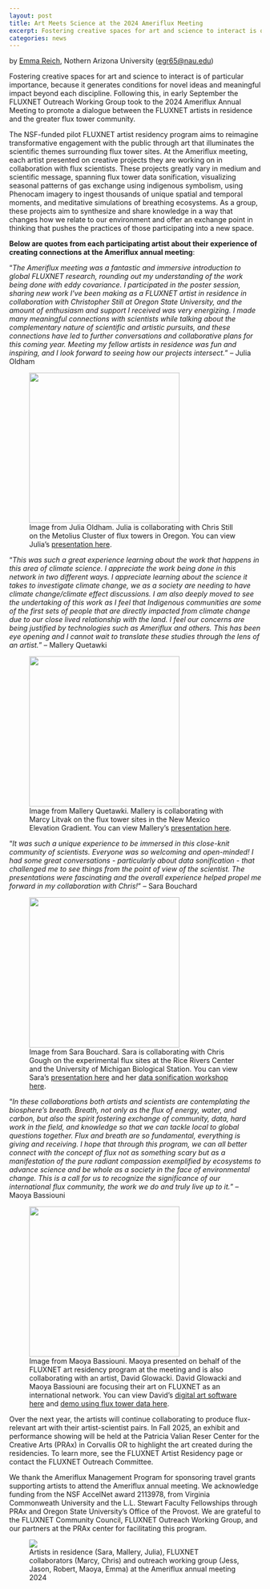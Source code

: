 ```yaml
---
layout: post
title: Art Meets Science at the 2024 Ameriflux Meeting
excerpt: Fostering creative spaces for art and science to interact is of particular importance, because it generates conditions for novel ideas and meaningful impact beyond each discipline. Following this, in early September the FLUXNET Outreach Working Group took to the 2024 Ameriflux Annual Meeting to promote a dialogue between the FLUXNET artists in residence and the greater flux tower community.
categories: news
---
```


by [Emma Reich](https://egreich.github.io/), Nothern Arizona University (egr65@nau.edu)

Fostering creative spaces for art and science to interact is of particular importance, because it generates conditions for novel ideas and meaningful impact beyond each discipline. Following this, in early September the FLUXNET Outreach Working Group took to the 2024 Ameriflux Annual Meeting to promote a dialogue between the FLUXNET artists in residence and the greater flux tower community.

The NSF-funded pilot FLUXNET artist residency program aims to reimagine transformative engagement with the public through art that illuminates the scientific themes surrounding flux tower sites. At the Ameriflux meeting, each artist presented on creative projects they are working on in collaboration with flux scientists. These projects greatly vary in medium and scientific message, spanning flux tower data sonification, visualizing seasonal patterns of gas exchange using indigenous symbolism, using Phenocam imagery to ingest thousands of unique spatial and temporal moments, and meditative simulations of breathing ecosystems. As a group, these projects aim to synthesize and share knowledge in a way that changes how we relate to our environment and offer an exchange point in thinking that pushes the practices of those participating into a new space.

<b>Below are quotes from each participating artist about their experience of creating connections at the Ameriflux annual meeting</b>:

“<i>The Ameriflux meeting was a fantastic and immersive introduction to global FLUXNET research, rounding out my understanding of the work being done with eddy covariance. I participated in the poster session, sharing new work I've been making as a FLUXNET artist in residence in collaboration with Christopher Still at Oregon State University, and the amount of enthusiasm and support I received was very energizing. I made many meaningful connections with scientists while talking about the complementary nature of scientific and artistic pursuits, and these connections have led to further conversations and collaborative plans for this coming year. Meeting my fellow artists in residence was fun and inspiring, and I look forward to seeing how our projects intersect.</i>” – Julia Oldham

<figure>
	<img src="https://fluxnetart.github.io/images/22-phenocam-hourly-columns-still005-1536x864.jpg" style="height: 300px; width: auto;">
  <figcaption>Image from Julia Oldham. Julia is collaborating with Chris Still on the Metolius Cluster of flux towers in Oregon. You can view Julia’s <a href="https://drive.google.com/file/d/1NEG8dFlICuVGLSCXVpgAD85cmc_zYjOd/view?usp=sharing">presentation here</a>.</figcaption>
</figure>


“<i>This was such a great experience learning about the work that happens in this area of climate science.  I appreciate the work being done in this network in two different ways. I appreciate learning about the science it takes to investigate climate change, we as a society are needing to have climate change/climate effect discussions.  I am also deeply moved to see the undertaking of this work as I feel that Indigenous communities are some of the first sets of people that are directly impacted from climate change due to our close lived relationship with the land.  I feel our concerns are being justified by technologies such as Ameriflux and others.  This has been eye opening and I cannot wait to translate these studies through the lens of an artist.</i>” – Mallery Quetawki

<figure>
	<img src="https://fluxnetart.github.io/images/2_artist_res_blog.png" style="height: 300px; width: auto;">
  <figcaption>Image from Mallery Quetawki. Mallery is collaborating with Marcy Litvak on the flux tower sites in the New Mexico Elevation Gradient. You can view Mallery’s <a href="https://drive.google.com/file/d/1Tr6lQpIzNTfi_GlLzs2ud49nA8cDtihK/view">presentation here</a>.</figcaption>
</figure>


“<i>It was such a unique experience to be immersed in this close-knit community of scientists. Everyone was so welcoming and open-minded! I had some great conversations - particularly about data sonification - that challenged me to see things from the point of view of the scientist. The presentations were fascinating and the overall experience helped propel me forward in my collaboration with Chris!</i>” – Sara Bouchard

<figure>
	<img src="https://fluxnetart.github.io/images/3_artist_res_blog-768x567.png" style="height: 300px; width: auto;">
  <figcaption>Image from Sara Bouchard. Sara is collaborating with Chris Gough on the experimental flux sites at the Rice Rivers Center and the University of Michigan Biological Station. You can view Sara’s <a href="https://drive.google.com/file/d/1Tr6lQpIzNTfi_GlLzs2ud49nA8cDtihK/view">presentation here</a> and her <a href = "https://drive.google.com/file/d/1ZekDRaROA4vqq6ljKUutOz_1JHRIM_zm/view?usp=sharing">data sonification workshop here</a>.</figcaption>
</figure>


“<i>In these collaborations both artists and scientists are contemplating the biosphere’s breath. Breath, not only as the flux of energy, water, and carbon, but also the spirit fostering exchange of community, data, hard work in the field, and knowledge so that we can tackle local to global questions together. Flux and breath are so fundamental, everything is giving and receiving. I hope that through this program, we can all better connect with the concept of flux not as something scary but as a manifestation of the pure radiant compassion exemplified by ecosystems to advance science and be whole as a society in the face of environmental change. This is a call for us to recognize the significance of our international flux community, the work we do and truly live up to it.</i>” – Maoya Bassiouni

<figure>
	<img src="https://fluxnetart.github.io/images/4_artist_res_blog-768x745.png" style="height: 300px; width: auto;">
  <figcaption>Image from Maoya Bassiouni. Maoya presented on behalf of the FLUXNET art residency program at the meeting and is also collaborating with an artist, David Glowacki. David Glowacki and Maoya Bassiouni are focusing their art on FLUXNET as an international network. You can view David’s <a href="https://github.com/davidglo/dyantra">digital art software here</a> and <a href="https://drive.google.com/file/d/1tjLMrXRytWiVGHKwYh0ezPfprxZpVp0U/view?usp=sharing">demo using flux tower data here</a>.</figcaption>
</figure>


Over the next year, the artists will continue collaborating to produce flux-relevant art with their artist-scientist pairs. In Fall 2025, an exhibit and performance showing will be held at the Patricia Valian Reser Center for the Creative Arts (PRAx) in Corvallis OR to highlight the art created during the residencies. To learn more, see the FLUXNET Artist Residency page or contact the FLUXNET Outreach Committee.


We thank the Ameriflux Management Program for sponsoring travel grants supporting artists to attend the Ameriflux annual meeting. We acknowledge funding from the NSF AccelNet award 2113978, from Virginia Commonweath University and the L.L. Stewart Faculty Fellowships through PRAx and Oregon State University’s Office of the Provost. We are grateful to the FLUXNET Community Council, FLUXNET Outreach Working Group, and our partners at the PRAx center for facilitating this program.

<figure>
	<img src="https://fluxnetart.github.io/images/5_artist_res_-blog.png">
  <figcaption>Artists in residence (Sara, Mallery, Julia), FLUXNET collaborators (Marcy, Chris) and outreach working group (Jess, Jason, Robert, Maoya, Emma) at the Ameriflux annual meeting 2024</figcaption>
</figure>
